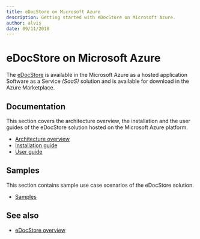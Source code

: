 ```yaml
---
title: eDocStore on Microsoft Azure
description: Getting started with eDocStore on Microsoft Azure.
author: alvis
date: 09/11/2018
---
```

# eDocStore on Microsoft Azure

The [eDocStore](welcome.md) is available in the Microsoft Azure as a hosted application Software as a Service _(SaaS)_ solution and is available for download in the Azure Marketplace. 

## Documentation

This section covers the architecture overview, the installation and the user guides of the eDocStore solution hosted on the Microsoft Azure platform.

- [Architecture overview](edocstore-azure-architecture-overview.md)
- [Installation guide](edocstore-azure-installation-guide.md)
- [User guide](edocstore-azure-user-guide.md)

## Samples

This section contains sample use case scenarios of the eDocStore solution. 

- [Samples](samples/index.md)

## See also

- [eDocStore overview](welcome.md)   